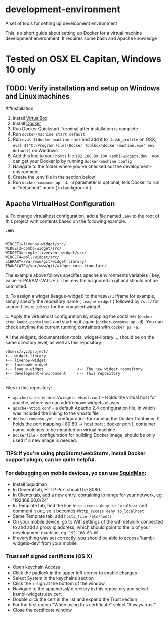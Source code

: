 # development-environment
A set of tools for setting up development environment

This is a short guide about setting up Docker for a virtual machine development environment. It requires some bash and Apache knowledge

# Tested on OSX EL Capitan, Windows 10 only

## TODO: Verify installation and setup on Windows and Linux machines

##Installation

1. install [VirtualBox](https://www.virtualbox.org/wiki/Downloads)
2. Install [Docker](https://docs.docker.com/mac/)
3. Run Docker Quickstart Terminal after installation is complete
4. Run `docker-machine start default`
5. Run `eval $(docker-machine env)` and add it to `.bash_profile` on OSX, `eval $("C:\Program Files\Docker Toolbox\docker-machine.exe" env default)` on Windows
6. Add this line to your `hosts` file `192.168.99.100 kambi-widgets.dev` - you can get your Docker ip by running `docker-machine config`
7. Navigate to the folder where you've checked out the development-environment
8. Create the .env file in the section below
9. Run `docker-compose up -d`. `-d` parameter is optional, tells Docker to run in "detached" mode ( in background )

## Apache VirtualHost Configuration

a. To change virtualhost configuration, add a file named `.env` to the root of this project with contents based on the following example.

__`.env`__

```

WIDGET1=livenow-widget/src/
WIDGET2=combo-widget/src/
WIDGET3=single-liveevent-widget/src/
WIDGET4=poll-widget/src/
LIBRARY=/var/www/git/widget-library/
TRANSLATE=/var/www/git/widget-core-translate/

```

The example above follows specifies apache environments variables ( key, value -> PARAM=VALUE ). The .env file is ignored in git and should not be commited.

b. To assign a widget (league-widget) to the `WIDGET1` iframe for example, simply specify the repository name ( `league-widget` ) followed by `/src/` for source files or `/dist/` for the compiled widget.

c. Apply the virtualhost configuration by stopping the container (`docker stop kambi-container`) and starting it again (`docker-compose up -d`).
You can check anytime the current running containers with `docker ps -a`.

All the widgets, documentation-tools, widget-library..., should be on the same directory level, as well as this repository:

```
/Users/xyz/project/
+-- widget-library
+-- livenow-widget
+-- facebook-widget
+-- league-widget               <-- The new widget repository
+-- development-environment     <-- This repository
...
```

Files in this repository:
- `apache/sites-enabled/widgets-vhost.conf` - Holds the virtual host for apache, where we can add/remove widgets aliases
- `apache/httpd.conf` - a default Apache 2.4 configuration file, in which was included the linking to the vhosts file
- `docker-compose.yml` - configuration for running the Docker Container. It holds the port mapping ( 80:80 -> host port : docker port ), container name, volumes to be mounted on virtual machine
- `Dockerfile` - configuration for building Docker Image, should be only used if a new image is needed.

### TIPS:If you\'re using phpStorm/webStorm, install Docker support plugin, can be quite helpful.

### For debugging on mobile devices, yo can use [SquidMan](http://squidman.net/squidman/):
- Install Squidman
- In General tab, HTTP Port should be 8080.
- In Clients tab, add a new entry, containing ip range for your network, eg: '192.168.68.0/24'
- In Template tab, find the line `http_access deny to_localhost` and comment it out, so it becomes `#http_access deny to_localhost`
- Same Template tab, add `hosts_file /etc/hosts`
- On your mobile device, go to Wifi settings of the wifi network connected to and add a proxy ip address, which should point to the ip of your development machine, eg: `192.168.68.60`.
- If everything was set correctly, you should be able to access 'kambi-widgets-dev' from your mobile.

### Trust self signed certificate (OS X)
- Open keychain Access
- Click the padlock in the upper left corner to enable changes
- Select System in the keychains section
- Click the + sign at the bottom of the window
- Navigate to the apache/ssl/ directory in this repository and select kambi-widgets.dev.cert
- Double click the cert in the list and expand the Trust section
- For the first option "When using this certificate" select "Always trust"
- Close the certificate window